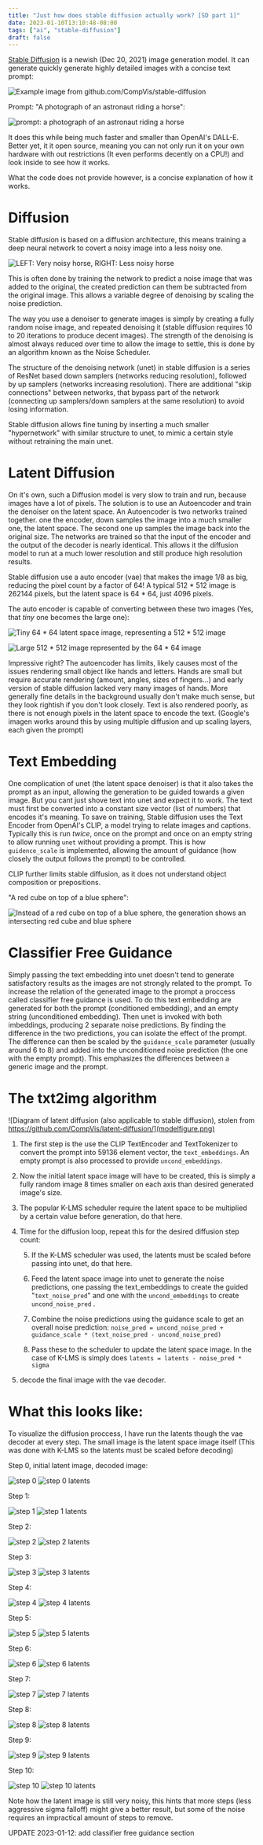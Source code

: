 ```yaml
---
title: "Just how does stable diffusion actually work? [SD part 1]"
date: 2023-01-10T13:10:48-08:00
tags: ["ai", "stable-diffusion"]
draft: false
---
```


[Stable Diffusion](https://github.com/CompVis/stable-diffusion) is a newish (Dec 20, 2021) image generation model.
It can generate quickly generate highly detailed images with a concise text prompt:

![Example image from github.com/CompVis/stable-diffusion](example.png)

Prompt: "A photograph of an astronaut riding a horse":

![prompt: a photograph of an astronaut riding a horse](astrohorse.png)

It does this while being much faster and smaller than OpenAI's DALL-E.
Better yet, it it open source, meaning you can not only run it on your own hardware with out restrictions (It even performs decently on a CPU!) and look inside to see how it works.

What the code does not provide however, is a concise explanation of how it works.

# Diffusion

Stable diffusion is based on a diffusion architecture, this means training a deep neural network to covert a noisy image into a less noisy one.

![LEFT: Very noisy horse, RIGHT: Less noisy horse](noise.png)

This is often done by training the network to predict a noise image that was added to the original, the created prediction can them be subtracted from the original image.
This allows a variable degree of denoising by scaling the noise prediction.

The way you use a denoiser to generate images is simply by creating a fully random noise image, and repeated denoising it (stable diffusion requires 10 to 20 iterations to produce decent images).
The strength of the denoising is almost always reduced over time to allow the image to settle, this is done by an algorithm known as the Noise Scheduler.

The structure of the denoising network (unet) in stable diffusion is a series of ResNet based down samplers (networks reducing resolution), followed by up samplers (networks increasing resolution).
There are additional "skip connections" between networks, that bypass part of the network (connecting up samplers/down samplers at the same resolution) to avoid losing information.

Stable diffusion allows fine tuning by inserting a much smaller "hypernetwork" with similar structure to unet, to mimic a certain style without retraining the main unet.

# Latent Diffusion

On it's own, such a Diffusion model is very slow to train and run, because images have a lot of pixels. The solution is to use an Autoencoder and train the denoiser on the latent space.
An Autoencoder is two networks trained together. one the encoder, down samples the image into a much smaller one, the latent space.
The second one up samples the image back into the original size.
The networks are trained so that the input of the encoder and the output of the decoder is nearly identical.
This allows it the diffusion model to run at a much lower resolution and still produce high resolution results.

Stable diffusion use a auto encoder (vae) that makes the image 1/8 as big, reducing the pixel count by a factor of 64! 
A typical 512 * 512 image is 262144 pixels, but the latent space is 64 * 64, just 4096 pixels.

The auto encoder is capable of converting between these two images (Yes, that *tiny* one becomes the large one):

![Tiny 64 * 64 latent space image, representing a 512 * 512 image](latent.png)

![Large 512 * 512 image represented by the 64 * 64 image](decoded.png)

Impressive right? The autoencoder has limits, likely causes most of the issues rendering small object like hands and letters. Hands are small but require accurate rendering (amount, angles, sizes of fingers...) and early version of stable diffusion lacked very many images of hands. More generally fine details in the background usually don't make much sense, but they look rightish if you don't look closely.
Text is also rendered poorly, as there is not enough pixels in the latent space to encode the text.
(Google's imagen works around this by using multiple diffusion and up scaling layers, each given the prompt)

# Text Embedding

One complication of unet (the latent space denoiser) is that it also takes the prompt as an input, allowing the generation to be guided towards a given image. 
But you cant just shove text into unet and expect it to work. The text must first be converted into a constant size vector (list of numbers) that encodes it's meaning.
To save on training, Stable diffusion uses the Text Encoder from OpenAI's CLIP, a model trying to relate images and captions.
Typically this is run *twice*, once on the prompt and once on an empty string to allow running ``unet`` without providing a prompt. 
This is how ``guidence_scale`` is implemented, allowing the amount of guidance (how closely the output follows the prompt) to be controlled.

CLIP further limits stable diffusion, as it does not understand object composition or prepositions.

"A red cube on top of a blue sphere":

![Instead of a red cube on top of a blue sphere, the generation shows an intersecting red cube and blue sphere](cube.png)

# Classifier Free Guidance

Simply passing the text embedding into unet doesn't tend to generate satisfactory results as the images are not strongly related to the prompt.
To increase the relation of the generated image to the prompt a proccess called classifier free guidance is used.
To do this text embedding are generated for both the prompt (conditioned embedding), and an empty string (unconditioned embedding).
Then unet is invoked with both imbeddings, producing 2 separate noise predictions. By finding the difference in the two predictions, you can isolate the effect of the prompt.
The difference can then be scaled by the ``guidance_scale`` parameter (usually around 6 to 8) and added into the unconditioned noise prediction (the one with the empty prompt).
This emphasizes the differences between a generic image and the prompt.

# The txt2img algorithm

![Diagram of latent diffusion (also applicable to stable diffusion), stolen from https://github.com/CompVis/latent-diffusion/](modelfigure.png)

1. The first step is the use the CLIP TextEncoder and TextTokenizer to convert the prompt into 59136 element vector, the ``text_embeddings``. An empty prompt is also processed to provide ``uncond_embeddings``.

2. Now the initial latent space image will have to be created, this is simply a fully random image 8 times smaller on each axis than desired generated image's size.

3. The popular K-LMS scheduler require the latent space to be multiplied by a certain value before generation, do that here.

4. Time for the diffusion loop, repeat this for the desired diffusion step count:

    5. If the K-LMS scheduler was used, the latents must be scaled before passing into unet, do that here.

    6. Feed the latent space image into unet to generate the noise predictions, one passing the text_embeddings to create the guided "``text_noise_pred``" and  one with the ``uncond_embeddings`` to create ``uncond_noise_pred`` .
    
    7. Combine the noise predictions using the guidance scale to get an overall noise prediction: ``noise_pred = uncond_noise_pred + guidance_scale * (text_noise_pred - uncond_noise_pred)``

    8. Pass these to the scheduler to update the latent space image. In the case of K-LMS is simply does ``latents = latents - noise_pred * sigma``

9. decode the final image with the vae decoder.

# What this looks like:

To visualize the diffusion proccess, I have run the latents though the vae decoder at every step. The small image is the latent space image itself (This was done with K-LMS so the latents must be scaled before decoding)

Step 0, initial latent image, decoded image:

![step 0](intermed_0.png)
![step 0 latents](latent_0.png)

Step 1:

![step 1](intermed_1.png)
![step 1 latents](latent_1.png)

Step 2:

![step 2](intermed_2.png)
![step 2 latents](latent_2.png)

Step 3:

![step 3](intermed_3.png)
![step 3 latents](latent_3.png)

Step 4:

![step 4](intermed_4.png)
![step 4 latents](latent_4.png)

Step 5:

![step 5](intermed_5.png)
![step 5 latents](latent_5.png)

Step 6:

![step 6](intermed_6.png)
![step 6 latents](latent_6.png)

Step 7:

![step 7](intermed_7.png)
![step 7 latents](latent_7.png)

Step 8:

![step 8](intermed_8.png)
![step 8 latents](latent_8.png)

Step 9:

![step 9](intermed_9.png)
![step 9 latents](latent_9.png)

Step 10:

![step 10](intermed_10.png)
![step 10 latents](latent_10.png)

Note how the latent image is still very noisy, this hints that more steps (less aggressive sigma falloff) might give a better result, but some of the noise requires an impractical amount of steps to remove.

UPDATE 2023-01-12: add classifier free guidance section
